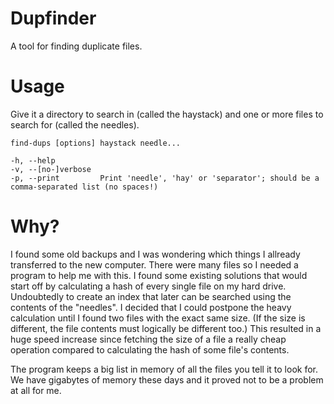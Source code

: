 # Dupfinder

A tool for finding duplicate files.

# Usage

Give it a directory to search in (called the haystack) and one or more files to search for (called the needles).

    find-dups [options] haystack needle...

    -h, --help
    -v, --[no-]verbose
    -p, --print         Print 'needle', 'hay' or 'separator'; should be a comma-separated list (no spaces!)

# Why?

I found some old backups and I was wondering which things I allready transferred to the new computer. There were many files so I needed a program to help me with this. I found some existing solutions that would start off by calculating a hash of every single file on my hard drive. Undoubtedly to create an index that later can be searched using the contents of the "needles". I decided that I could postpone the heavy calculation until I found two files with the exact same size. (If the size is different, the file contents must logically be different too.) This resulted in a huge speed increase since fetching the size of a file a really cheap operation compared to calculating the hash of some file's contents.

The program keeps a big list in memory of all the files you tell it to look for. We have gigabytes of memory these days and it proved not to be a problem at all for me.
